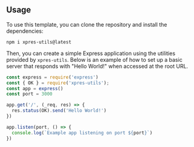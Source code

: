 ##  Usage

To use this template, you can clone the repository and install the dependencies:

```
npm i xpres-utils@latest
```

Then, you can create a simple Express application using the utilities provided by `xpres-utils`. Below is an example of how to set up a basic server that responds with "Hello World!" when accessed at the root URL.

```js
const express = require('express')
const { OK } = require('xpres-utils');
const app = express()
const port = 3000

app.get('/', (_req, res) => {
  res.status(OK).send('Hello World!')
})

app.listen(port, () => {
  console.log(`Example app listening on port ${port}`)
})
```
